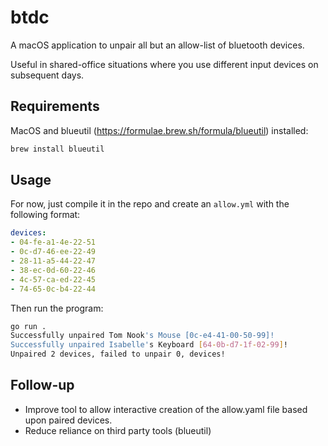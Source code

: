 # btdc

A macOS application to unpair all but an allow-list of bluetooth devices.

Useful in shared-office situations where you use different input devices on subsequent days.


## Requirements

MacOS and blueutil (https://formulae.brew.sh/formula/blueutil) installed: 

```bash
brew install blueutil
````

## Usage

For now, just compile it in the repo and create an `allow.yml` with the following format:

```yaml
devices:
- 04-fe-a1-4e-22-51
- 0c-d7-46-ee-22-49
- 28-11-a5-44-22-47
- 38-ec-0d-60-22-46
- 4c-57-ca-ed-22-45
- 74-65-0c-b4-22-44
```

Then run the program:

```bash
go run . 
Successfully unpaired Tom Nook's Mouse [0c-e4-41-00-50-99]!
Successfully unpaired Isabelle's Keyboard [64-0b-d7-1f-02-99]!
Unpaired 2 devices, failed to unpair 0, devices!
```

## Follow-up

* Improve tool to allow interactive creation of the allow.yaml file based upon paired devices.
* Reduce reliance on third party tools (blueutil)
